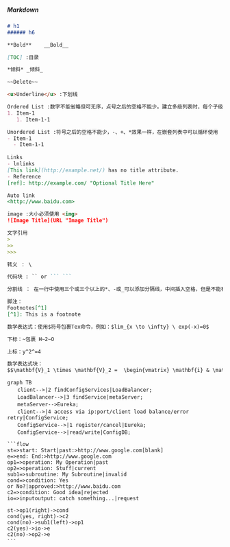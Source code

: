 ##### Markdown

```markdown
# h1
###### h6

**Bold**	__Bold__

[TOC] :目录

*倾斜* _倾斜_

~~Delete~~

<u>Underline</u> :下划线

Ordered List :数字不能省略但可无序，点号之后的空格不能少。建立多级列表时，每个子级别都要比上个级别前面多打2个以上空格
1. Item-1
   1. Item-1-1

Unordered List :符号之后的空格不能少，-、+、*效果一样，在嵌套列表中可以循环使用
- Item-1
  - Item-1-1
 
Links
- lnlinks
[This link](http://example.net/) has no title attribute.
- Reference
[ref]: http://example.com/ "Optional Title Here"

Auto link
<http://www.baidu.com>

image :大小必须使用 <img>
![Image Title](URL "Image Title")

文字引用
>
>>
>>>

转义 ： \

代码块 : `` or ``` ```

分割线 ： 在一行中使用三个或三个以上的*、-或_可以添加分隔线，中间插入空格，但是不能有其他字符

脚注：
Footnotes[^1] 
[^1]: This is a footnote

数学表达式：使用$符号包裹Tex命令，例如：$lim_{x \to \infty} \ exp(-x)=0$

下标：~包裹 H~2~O

上标：y^2^=4

数学表达式块：
$$\mathbf{V}_1 \times \mathbf{V}_2 =  \begin{vmatrix} \mathbf{i} & \mathbf{j} & \mathbf{k} \\\frac{\partial X}{\partial u} &  \frac{\partial Y}{\partial u} & 0 \\\frac{\partial X}{\partial v} &  \frac{\partial Y}{\partial v} & 0 \\\end{vmatrix}$$

```

```mermaid
graph TB
　　client-->|2 findConfigServices|LoadBalancer;
　　LoadBalancer-->|3 findService|metaServer;
　　metaServer-->Eureka;
　　client-->|4 access via ip:port/client load balance/error retry|ConfigService;
　　ConfigService-->|1 register/cancel|Eureka;
　　ConfigService-->|read/write|ConfigDB;
```

~~~flow
```flow
st=>start: Start|past:>http://www.google.com[blank]
e=>end: End:>http://www.google.com
op1=>operation: My Operation|past
op2=>operation: Stuff|current
sub1=>subroutine: My Subroutine|invalid
cond=>condition: Yes 
or No?|approved:>http://www.baidu.com
c2=>condition: Good idea|rejected
io=>inputoutput: catch something...|request

st->op1(right)->cond
cond(yes, right)->c2
cond(no)->sub1(left)->op1
c2(yes)->io->e
c2(no)->op2->e
```　
~~~



[Markdown语法]: https://www.jianshu.com/p/bb1c4fb0fbc4
[Topora md语法]: https://www.jianshu.com/p/092de536d948

[ 流程图，时序图，甘特图 ]:https://www.jianshu.com/p/a9ff5a9cdb25
[  md高级技巧  ]:https://www.runoob.com/markdown/md-advance.html
[  mdguide ]:https://www.markdownguide.org/